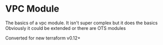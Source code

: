 # VPC Module

The basics of a vpc module. It isn't super complex but it does the basics
Obviously it could be extended or there are OTS modules

Converted for new terraform v0.12+
